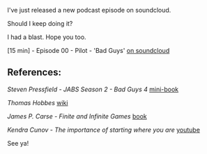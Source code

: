 I've just released a new podcast episode on soundcloud.

Should I keep doing it? 

I had a blast. Hope you too.

[15 min] - Episode 00 - Pilot - 'Bad Guys' [on soundcloud](https://soundcloud.com/rarellano/episode-00-pilot-bad-guys?si=d3edfd70e12b4149b4307fc71b9c73f5&utm_source=clipboard&utm_medium=text&utm_campaign=social_sharing)


## References:

*Steven Pressfield - JABS Season 2 - Bad Guys 4* [mini-book](https://www.goodreads.com/book/show/56184193-bad-guys-part-four)

*Thomas Hobbes* [wiki](https://en.wikipedia.org/wiki/Thomas_Hobbes)

*James P. Carse - Finite and Infinite Games* [book](https://a.co/d/a6DWCx9)

*Kendra Cunov - The importance of starting where you are* [youtube](https://www.youtube.com/watch?v=6vZc7kpz4TA)

See ya! 
